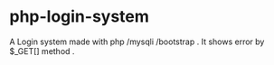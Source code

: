 # php-login-system
A Login system made with php /mysqli /bootstrap . It shows error by $_GET[] method . 
